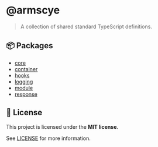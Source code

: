 # @armscye

> A collection of shared standard TypeScript definitions.

## :package: Packages

- [core](./packages/core)
- [container](./packages/container)
- [hooks](./packages/hooks)
- [logging](./packages/logging)
- [module](./packages/module)
- [response](./packages/response)

## :memo: License

This project is licensed under the **MIT license**.

See [LICENSE](LICENSE) for more information.
